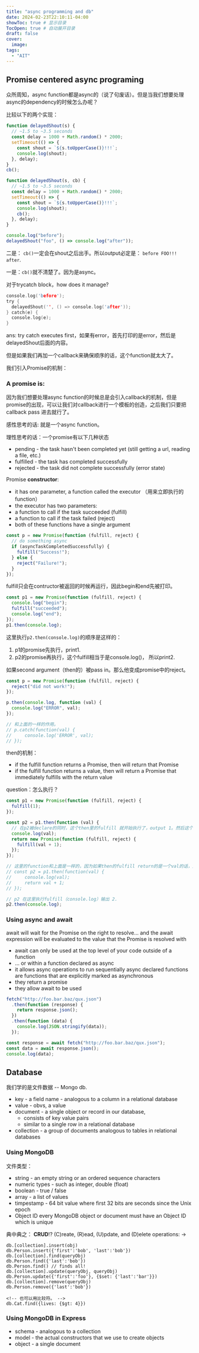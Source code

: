```yaml
---
title: "async programming and db"
date: 2024-02-23T22:10:11-04:00
showToc: true # 显示目录
TocOpen: true # 自动展开目录
draft: false
cover:
  image:
tags:
  - "AIT"
---
```


## Promise centered async programing

众所周知，async function都是async的（说了句废话）。但是当我们想要处理async的dependency的时候怎么办呢？

比较以下的两个实现：

```js
function delayedShout(s) {
  // ~1.5 to ~3.5 seconds
  const delay = 1000 + Math.random() * 2000;
  setTimeout(() => {
    const shout = `${s.toUpperCase()}!!!`;
    console.log(shout);
  }, delay);
}
cb();
```

```js
function delayedShout(s, cb) {
  // ~1.5 to ~3.5 seconds
  const delay = 1000 + Math.random() * 2000;
  setTimeout(() => {
    const shout = `${s.toUpperCase()}!!!`;
    console.log(shout);
    cb();
  }, delay);
}

console.log("before");
delayedShout("foo", () => console.log("after"));
```

二是： `cb()`一定会在shout之后出手。所以output必定是： `before FOO!!! after`.

一是：`cb()`就不清楚了。因为是async。

对于trycatch block，how does it manage?

```c
console.log('before');
try {
  delayedShout('', () => console.log('after'));
} catch(e) {
  console.log(e);
}
```

ans: try catch executes first，如果有error，首先打印的是error，然后是delayedShout后面的内容。

但是如果我们再加一个callback来确保顺序的话，这个function就太大了。

我们引入Promise的机制：

### A promise is:

因为我们想要处理async function的时候总是会引入callback的机制，但是promise的出现，可以让我们对callback进行一个模板的创造，之后我们只要把callback pass 进去就行了。

感性思考的话: 就是一个async function。

理性思考的话：一个promise有以下几种状态

- pending - the task hasn't been completed yet (still getting a url, reading a file, etc.)
- fulfilled - the task has completed successfully
- rejected - the task did not complete successfully (error state)

Promise **constructor**:

- it has one parameter, a function called the executor （用来立即执行的function）
- the executor has two parameters:
- a function to call if the task succeeded (fulfill)
- a function to call if the task failed (reject)
- both of these functions have a single argument

```js
const p = new Promise(function (fulfill, reject) {
  // do something async
  if (asyncTaskCompletedSuccessfully) {
    fulfill("Success!");
  } else {
    reject("Failure!");
  }
});
```

fulfill只会在contructor被返回的时候再运行，因此begin和end先被打印。

```js
const p1 = new Promise(function (fulfill, reject) {
  console.log("begin");
  fulfill("succeeded");
  console.log("end");
});
p1.then(console.log);
```

这里执行`p2.then(console.log)`的顺序是这样的：

1. p1的promise先执行，print1.
2. p2的promise再执行，这个fulfill相当于是console.log()， 所以print2.

如果second argument（then的）被pass in。那么他变成promise中的reject。

```js
const p = new Promise(function (fulfill, reject) {
  reject("did not work!");
});

p.then(console.log, function (val) {
  console.log("ERROR", val);
});

// 和上面的一样的作用。
// p.catch(function(val) {
//     console.log('ERROR', val);
// });
```

then的机制：

- if the fulfill function returns a Promise, then will return that Promise
- if the fulfill function returns a value, then will return a Promise that immediately fulfills with the return value

question：怎么执行？

```js
const p1 = new Promise(function (fulfill, reject) {
  fulfill(1);
});

const p2 = p1.then(function (val) {
  // 在p2被declare的同时，这个then里的fulfill 就开始执行了，output 1。然后这个里面的promise给了p2
  console.log(val);
  return new Promise(function (fulfill, reject) {
    fulfill(val + 1);
  });
});

// 这里的function和上面是一样的，因为如果then的fulfill return的是一个val的话，那么他就会被包成一个promise执行。
// const p2 = p1.then(function(val) {
//     console.log(val);
//     return val + 1;
// });

// p2 在这里执行fulfill（console.log）输出 2.
p2.then(console.log);
```

### Using async and await

await will wait for the Promise on the right to resolve… and the await expression will be evaluated to the value that the Promise is resolved with

- await can only be used at the top level of your code outside of a function
- … or within a function declared as async
- it allows async operations to run sequentially
  async declared functions are functions that are explicitly marked as asynchronous
- they return a promise
- they allow await to be used

```js
fetch("http://foo.bar.baz/qux.json")
  .then(function (response) {
    return response.json();
  })
  .then(function (data) {
    console.log(JSON.stringify(data));
  });

const response = await fetch("http://foo.bar.baz/qux.json");
const data = await response.json();
console.log(data);
```

## Database

我们学的是文件数据 -- Mongo db.

- key - a field name - analogous to a column in a relational database
- value - obvs, a value
- document - a single object or record in our database,
  - consists of key value pairs
  - similar to a single row in a relational database
- collection - a group of documents
  analogous to tables in relational databases


### Using MongoDB 
文件类型：

- string - an empty string or an ordered sequence characters
- numeric types - such as integer, double (float)
- boolean - true / false
- array - a list of values
- timpestamp - 64 bit value where first 32 bits are seconds since the Unix epoch
- Object ID every MongoDB object or document must have an Object ID which is unique

典中典之：
**CRUD**!?
(C)reate, (R)ead, (U)pdate, and (D)elete operations: →

```mongodb
db.[collection].insert(obj)
db.Person.insert({'first':'bob', 'last':'bob'})
db.[collection].find(queryObj)
db.Person.find({'last':'bob'})
db.Person.find() // finds all!
db.[collection].update(queryObj, queryObj)
db.Person.update({'first':'foo'}, {$set: {'last':'bar'}})
db.[collection].remove(queryObj)
db.Person.remove({'last':'bob'})

<!-- 也可以用比较符。 -->
db.Cat.find({lives: {$gt: 4}})
```

### Using MongoDB in Express
* schema - analogous to a collection
* model - the actual constructors that we use to create objects
* object - a single document

